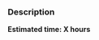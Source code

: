 <!---

Follow this process to make a user story issue:

1. Write the title as "#[Number of user story] User Story" eg. "#1 User Story"
2. Add fitting labels.
3. Link to a milestone.
4. Use the preview button to check for errors.
--->

### Description

<!-- 

1. Paste a complete description of the user story

2. Fill in estimated time  

-->

**Estimated time: X hours**